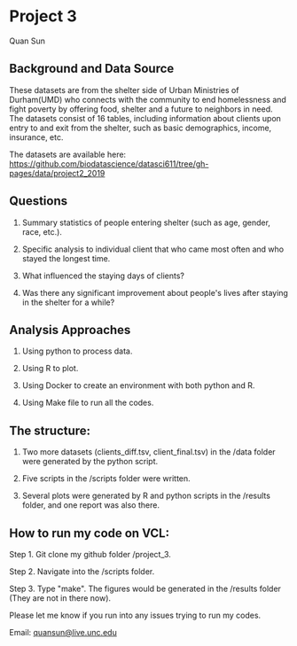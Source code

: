 # Project 3
Quan Sun

## Background and Data Source

These datasets are from the shelter side of Urban Ministries of Durham(UMD) who connects with the community to end homelessness and fight poverty by offering food, shelter and a future to neighbors in need. The datasets consist of 16 tables, including information about clients upon entry to and exit from the shelter, such as basic demographics, income, insurance, etc. 

The datasets are available here: https://github.com/biodatascience/datasci611/tree/gh-pages/data/project2_2019

## Questions

1. Summary statistics of people entering shelter (such as age, gender, race, etc.).

2. Specific analysis to individual client that who came most often and who stayed the longest time.

3. What influenced the staying days of clients?

4. Was there any significant improvement about people's lives after staying in the shelter for a while?


## Analysis Approaches

1. Using python to process data.

2. Using R to plot.

3. Using Docker to create an environment with both python and R.

4. Using Make file to run all the codes.

## The structure:

1. Two more datasets (clients_diff.tsv, client_final.tsv) in the /data folder were generated by the python script.

2. Five scripts in the /scripts folder were written.

3. Several plots were generated by R and python scripts in the /results folder, and one report was also there.

## How to run my code on VCL:
Step 1. Git clone my github folder /project_3.

Step 2. Navigate into the /scripts folder.

Step 3. Type "make". The figures would be generated in the /results folder (They are not in there now).

Please let me know if you run into any issues trying to run my codes.

Email: quansun@live.unc.edu 



